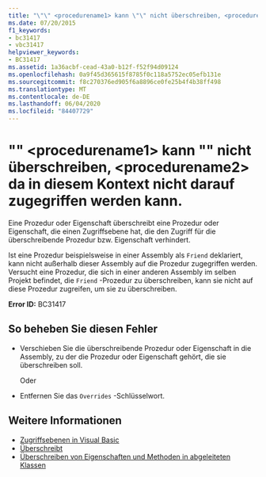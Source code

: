 ```yaml
---
title: "\"\" <procedurename1> kann \"\" nicht überschreiben, <procedurename2> da in diesem Kontext nicht darauf zugegriffen werden kann."
ms.date: 07/20/2015
f1_keywords:
- bc31417
- vbc31417
helpviewer_keywords:
- BC31417
ms.assetid: 1a36acbf-cead-43a0-b12f-f52f94d09124
ms.openlocfilehash: 0a9f45d365615f8785f0c118a5752ec05efb131e
ms.sourcegitcommit: f8c270376ed905f6a8896ce0fe25b4f4b38ff498
ms.translationtype: MT
ms.contentlocale: de-DE
ms.lasthandoff: 06/04/2020
ms.locfileid: "84407729"
---
```

# <a name="procedurename1-cannot-override-procedurename2-because-it-is-not-accessible-in-this-context"></a>"" \<procedurename1> kann "" nicht überschreiben, \<procedurename2> da in diesem Kontext nicht darauf zugegriffen werden kann.
Eine Prozedur oder Eigenschaft überschreibt eine Prozedur oder Eigenschaft, die einen Zugriffsebene hat, die den Zugriff für die überschreibende Prozedur bzw. Eigenschaft verhindert.  
  
 Ist eine Prozedur beispielsweise in einer Assembly als `Friend` deklariert, kann nicht außerhalb dieser Assembly auf die Prozedur zugegriffen werden. Versucht eine Prozedur, die sich in einer anderen Assembly im selben Projekt befindet, die `Friend` -Prozedur zu überschreiben, kann sie nicht auf diese Prozedur zugreifen, um sie zu überschreiben.  
  
 **Error ID:** BC31417  
  
## <a name="to-correct-this-error"></a>So beheben Sie diesen Fehler  
  
- Verschieben Sie die überschreibende Prozedur oder Eigenschaft in die Assembly, zu der die Prozedur oder Eigenschaft gehört, die sie überschreiben soll.  
  
     Oder  
  
- Entfernen Sie das `Overrides` -Schlüsselwort.  
  
## <a name="see-also"></a>Weitere Informationen

- [Zugriffsebenen in Visual Basic](../programming-guide/language-features/declared-elements/access-levels.md)
- [Überschreibt](../language-reference/modifiers/overrides.md)
- [Überschreiben von Eigenschaften und Methoden in abgeleiteten Klassen](../programming-guide/language-features/objects-and-classes/inheritance-basics.md#overriding-properties-and-methods-in-derived-classes)
